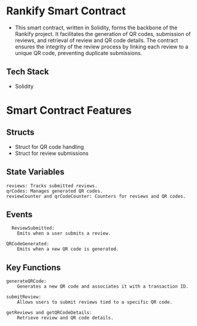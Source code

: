 # Rankify Smart Contract

- This smart contract, written in Solidity, forms the backbone of the Rankify project. It facilitates the generation of QR codes, submission of reviews,  and retrieval of review and QR code details. The contract ensures the integrity of the review process by linking each review to a unique QR code, preventing duplicate submissions.

## Tech Stack

- Solidity

# Smart Contract Features

## Structs

- Struct for QR code handling
- Struct for review submissions

## State Variables

    reviews: Tracks submitted reviews.
    qrCodes: Manages generated QR codes.
    reviewCounter and qrCodeCounter: Counters for reviews and QR codes.

## Events

      ReviewSubmitted:
        Emits when a user submits a review.

    QRCodeGenerated:
        Emits when a new QR code is generated.

## Key Functions

    generateQRCode:
        Generates a new QR code and associates it with a transaction ID.

    submitReview:
        Allows users to submit reviews tied to a specific QR code.

    getReviews and getQRCodeDetails:
        Retrieve review and QR code details.

